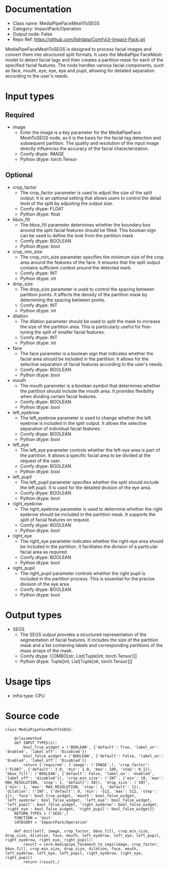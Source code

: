 # Documentation
- Class name: MediaPipeFaceMeshToSEGS
- Category: ImpactPack/Operation
- Output node: False
- Repo Ref: https://github.com/ltdrdata/ComfyUI-Impact-Pack.git

MediaPipeFaceMeshToSEGS is designed to process facial images and convert them into structured split formats. It uses the MediaPipe FaceMesh model to detect facial tags and then creates a partition mask for each of the specified facial features. The node handles various facial components, such as face, mouth, eye, eye, eye and pupil, allowing for detailed separation according to the user's needs.

# Input types
## Required
- image
    - Enter the image is a key parameter for the MediaPipeFace MeshToSEGS node, as it is the basis for the facial tag detection and subsequent partition. The quality and resolution of the input image directly influences the accuracy of the facial characterization.
    - Comfy dtype: IMAGE
    - Python dtype: torch.Tensor
## Optional
- crop_factor
    - The crop_factor parameter is used to adjust the size of the split output. It is an optional setting that allows users to control the detail level of the split by adjusting the output size.
    - Comfy dtype: FLOAT
    - Python dtype: float
- bbox_fill
    - The bbox_fill parameter determines whether the boundary box around the split facial features should be filled. This boolean sign can be used to define the look from the partition mask.
    - Comfy dtype: BOOLEAN
    - Python dtype: bool
- crop_min_size
    - The crop_min_size parameter specifies the minimum size of the crop area around the features of the face. It ensures that the split output contains sufficient context around the detected mark.
    - Comfy dtype: INT
    - Python dtype: int
- drop_size
    - The drop_size parameter is used to control the spacing between partition points. It affects the density of the partition mask by determining the spacing between points.
    - Comfy dtype: INT
    - Python dtype: int
- dilation
    - The dilation parameter should be used to split the mask to increase the size of the partition area. This is particularly useful for fine-tuning the split of smaller facial features.
    - Comfy dtype: INT
    - Python dtype: int
- face
    - The face parameter is a boolean sign that indicates whether the facial area should be included in the partition. It allows for the selective separation of facial features according to the user's needs.
    - Comfy dtype: BOOLEAN
    - Python dtype: bool
- mouth
    - The mouth parameter is a boolean symbol that determines whether the partition should include the mouth area. It provides flexibility when dividing certain facial features.
    - Comfy dtype: BOOLEAN
    - Python dtype: bool
- left_eyebrow
    - The left_eyebrow parameter is used to change whether the left eyebrow is included in the split output. It allows the selective separation of individual facial features.
    - Comfy dtype: BOOLEAN
    - Python dtype: bool
- left_eye
    - The left_eye parameter controls whether the left-eye area is part of the partition. It allows a specific facial area to be divided at the request of the user.
    - Comfy dtype: BOOLEAN
    - Python dtype: bool
- left_pupil
    - The left_pupil parameter specifies whether the split should include the left pupil. It is used for the detailed division of the eye area.
    - Comfy dtype: BOOLEAN
    - Python dtype: bool
- right_eyebrow
    - The right_eyebrow parameter is used to determine whether the right eyebrow should be included in the partition mask. It supports the split of facial features on request.
    - Comfy dtype: BOOLEAN
    - Python dtype: bool
- right_eye
    - The right_eye parameter indicates whether the right-eye area should be included in the partition. It facilitates the division of a particular facial area as required.
    - Comfy dtype: BOOLEAN
    - Python dtype: bool
- right_pupil
    - The right_pupil parameter controls whether the right pupil is included in the partition process. This is essential for the precise division of the eye area.
    - Comfy dtype: BOOLEAN
    - Python dtype: bool

# Output types
- SEGS
    - The SEGS output provides a structured representation of the segmentation of facial features. It includes the size of the partition mask and a list containing labels and corresponding partitions of the mass arrays of the mask.
    - Comfy dtype: COMBO[str, List[Tuple[int, torch.Tensor]]]
    - Python dtype: Tuple[int, List[Tuple[str, torch.Tensor]]]

# Usage tips
- Infra type: CPU

# Source code
```
class MediaPipeFaceMeshToSEGS:

    @classmethod
    def INPUT_TYPES(s):
        bool_true_widget = ('BOOLEAN', {'default': True, 'label_on': 'Enabled', 'label_off': 'Disabled'})
        bool_false_widget = ('BOOLEAN', {'default': False, 'label_on': 'Enabled', 'label_off': 'Disabled'})
        return {'required': {'image': ('IMAGE',), 'crop_factor': ('FLOAT', {'default': 3.0, 'min': 1.0, 'max': 100, 'step': 0.1}), 'bbox_fill': ('BOOLEAN', {'default': False, 'label_on': 'enabled', 'label_off': 'disabled'}), 'crop_min_size': ('INT', {'min': 10, 'max': MAX_RESOLUTION, 'step': 1, 'default': 50}), 'drop_size': ('INT', {'min': 1, 'max': MAX_RESOLUTION, 'step': 1, 'default': 1}), 'dilation': ('INT', {'default': 0, 'min': -512, 'max': 512, 'step': 1}), 'face': bool_true_widget, 'mouth': bool_false_widget, 'left_eyebrow': bool_false_widget, 'left_eye': bool_false_widget, 'left_pupil': bool_false_widget, 'right_eyebrow': bool_false_widget, 'right_eye': bool_false_widget, 'right_pupil': bool_false_widget}}
    RETURN_TYPES = ('SEGS',)
    FUNCTION = 'doit'
    CATEGORY = 'ImpactPack/Operation'

    def doit(self, image, crop_factor, bbox_fill, crop_min_size, drop_size, dilation, face, mouth, left_eyebrow, left_eye, left_pupil, right_eyebrow, right_eye, right_pupil):
        result = core.mediapipe_facemesh_to_segs(image, crop_factor, bbox_fill, crop_min_size, drop_size, dilation, face, mouth, left_eyebrow, left_eye, left_pupil, right_eyebrow, right_eye, right_pupil)
        return (result,)
```
